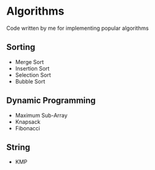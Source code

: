 Algorithms
==========

Code written by me for implementing popular algorithms

## Sorting

* Merge Sort
* Insertion Sort
* Selection Sort
* Bubble Sort

## Dynamic Programming

* Maximum Sub-Array
* Knapsack
* Fibonacci

## String

* KMP

